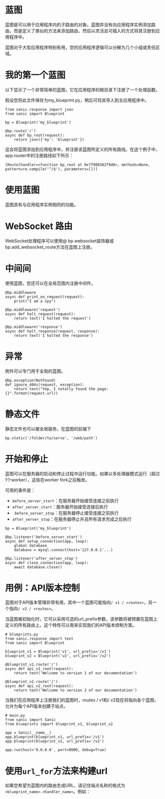 # 蓝图
蓝图是可以用于应用程序内的子路由的对象。蓝图并没有向应用程序实例添加路由，而是定义了类似的方法来添加路由，然后以灵活且可插入的方式将其注册到应用程序中。

蓝图对于大型应用程序特别有用，您的应用程序逻辑可以分解为几个小组或责任区域。

# 我的第一个蓝图
以下显示了一个非常简单的蓝图，它在应用程序的根目录下注册了一个处理函数。

假设您将此文件保存为my_blueprint.py，稍后可将其导入到主应用程序中。
```
from sanic.response import json
from sanic import Blueprint

bp = Blueprint('my_blueprint')

@bp.route('/')
async def bp_root(request):
    return json({'my': 'blueprint'})
```
这会将蓝图添加到应用程序中，并注册该蓝图所定义的所有路线。在这个例子中，app.router中的注册路线如下所示：
```
[Route(handler=<function bp_root at 0x7f908382f9d8>, methods=None, pattern=re.compile('^/$'), parameters=[])]
```
# 使用蓝图
蓝图具有与应用程序实例相同的功能。
# WebSocket 路由
WebSocket处理程序可以使用@ bp.websocket装饰器或bp.add_websocket_route方法在蓝图上注册。
# 中间间
使用蓝图，您还可以在全局范围内注册中间件。
```
@bp.middleware
async def print_on_request(request):
    print("I am a spy")

@bp.middleware('request')
async def halt_request(request):
    return text('I halted the request')

@bp.middleware('response')
async def halt_response(request, response):
    return text('I halted the response')
```
# 异常

例外可以专门用于全局的蓝图。
```
@bp.exception(NotFound)
def ignore_404s(request, exception):
    return text("Yep, I totally found the page: {}".format(request.url))
```
# 静态文件
静态文件也可以被全局服务，在蓝图的前缀下
```
bp.static('/folder/to/serve', '/web/path')
```
# 开始和停止
蓝图可以在服务器的启动和停止过程中运行功能。如果以多处理器模式运行（超过1个worker），这些在worker fork之后触发。

可用的事件是：
-    `before_server_start`：在服务器开始接受连接之前执行
-    `after_server_start`：服务器开始接受连接后执行
-   ` before_server_stop`：在服务器停止接受连接之前执行
-    `after_server_stop`：在服务器停止并且所有请求完成之后执行
```
bp = Blueprint('my_blueprint')

@bp.listener('before_server_start')
async def setup_connection(app, loop):
    global database
    database = mysql.connect(host='127.0.0.1'...)

@bp.listener('after_server_stop')
async def close_connection(app, loop):
    await database.close()
```
# 用例：API版本控制
蓝图对于API版本管理非常有用，其中一个蓝图可能指向`/ v1 / <routes>`，另一个指向`/ v2 / <routes>`。

当蓝图被初始化时，它可以采用可选的url_prefix参数，该参数将被预置在蓝图上定义的所有路由上。这个特性可以用来实现我们的API版本控制方案。
```
# blueprints.py
from sanic.response import text
from sanic import Blueprint

blueprint_v1 = Blueprint('v1', url_prefix='/v1')
blueprint_v2 = Blueprint('v2', url_prefix='/v2')

@blueprint_v1.route('/')
async def api_v1_root(request):
    return text('Welcome to version 1 of our documentation')

@blueprint_v2.route('/')
async def api_v2_root(request):
    return text('Welcome to version 2 of our documentation')

```
当我们在应用程序上注册我们的蓝图时，routes / v1和/ v2现在将指向各个蓝图，允许为每个API版本创建子站点。
```
# main.py
from sanic import Sanic
from blueprints import blueprint_v1, blueprint_v2

app = Sanic(__name__)
app.blueprint(blueprint_v1, url_prefix='/v1')
app.blueprint(blueprint_v2, url_prefix='/v2')

app.run(host='0.0.0.0', port=8000, debug=True)
```
# 使用`url_for`方法来构建url
如果您希望为蓝图内的路由生成URL，请记住端点名称的格式为`<blueprint_name>.<handler_name>`。例如：
